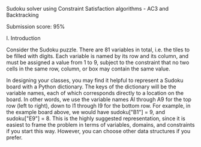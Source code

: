 Sudoku solver using Constraint Satisfaction algorithms - AC3 and Backtracking

Submission score: 95%

I. Introduction

Consider the Sudoku puzzle. There are 81 variables in total, i.e. the tiles to be filled with digits. Each variable is named by its row and its column, and must be assigned a value from 1 to 9, subject to the constraint that no two cells in the same row, column, or box may contain the same value.

In designing your classes, you may find it helpful to represent a Sudoku board with a Python dictionary. The keys of the dictionary will be the variable names, each of which corresponds directly to a location on the board. In other words, we use the variable names Al through A9 for the top row (left to right), down to I1 through I9 for the bottom row. For example, in the example board above, we would have sudoku["B1"] = 9, and sudoku["E9"] = 8. This is the highly suggested representation, since it is easiest to frame the problem in terms of variables, domains, and constraints if you start this way. However, you can choose other data structures if you prefer. 
